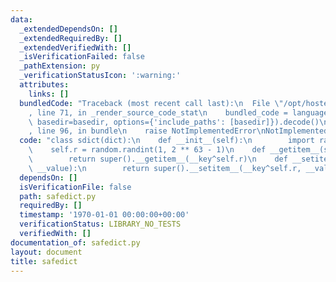 ```yaml
---
data:
  _extendedDependsOn: []
  _extendedRequiredBy: []
  _extendedVerifiedWith: []
  _isVerificationFailed: false
  _pathExtension: py
  _verificationStatusIcon: ':warning:'
  attributes:
    links: []
  bundledCode: "Traceback (most recent call last):\n  File \"/opt/hostedtoolcache/Python/3.10.8/x64/lib/python3.10/site-packages/onlinejudge_verify/documentation/build.py\"\
    , line 71, in _render_source_code_stat\n    bundled_code = language.bundle(stat.path,\
    \ basedir=basedir, options={'include_paths': [basedir]}).decode()\n  File \"/opt/hostedtoolcache/Python/3.10.8/x64/lib/python3.10/site-packages/onlinejudge_verify/languages/python.py\"\
    , line 96, in bundle\n    raise NotImplementedError\nNotImplementedError\n"
  code: "class sdict(dict):\n    def __init__(self):\n        import random\n    \
    \    self.r = random.randint(1, 2 ** 63 - 1)\n    def __getitem__(self, __key):\n\
    \        return super().__getitem__(__key^self.r)\n    def __setitem__(self, __key,\
    \ __value):\n        return super().__setitem__(__key^self.r, __value)\n"
  dependsOn: []
  isVerificationFile: false
  path: safedict.py
  requiredBy: []
  timestamp: '1970-01-01 00:00:00+00:00'
  verificationStatus: LIBRARY_NO_TESTS
  verifiedWith: []
documentation_of: safedict.py
layout: document
title: safedict
---
```

